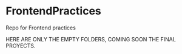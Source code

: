 # FrontendPractices
Repo for Frontend practices

HERE ARE ONLY THE EMPTY FOLDERS, COMING SOON THE FINAL PROYECTS.
